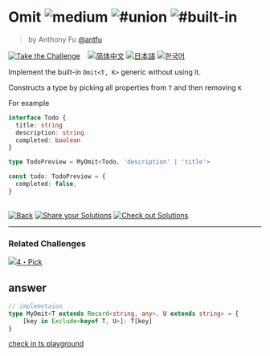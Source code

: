 <!--info-header-start--><h1>Omit <img src="https://img.shields.io/badge/-medium-d9901a" alt="medium"/> <img src="https://img.shields.io/badge/-%23union-999" alt="#union"/> <img src="https://img.shields.io/badge/-%23built--in-999" alt="#built-in"/></h1><blockquote><p>by Anthony Fu <a href="https://github.com/antfu" target="_blank">@antfu</a></p></blockquote><p><a href="https://tsch.js.org/3/play" target="_blank"><img src="https://img.shields.io/badge/-Take%20the%20Challenge-3178c6?logo=typescript&logoColor=white" alt="Take the Challenge"/></a> &nbsp;&nbsp;&nbsp;<a href="./README.zh-CN.md" target="_blank"><img src="https://img.shields.io/badge/-%E7%AE%80%E4%BD%93%E4%B8%AD%E6%96%87-gray" alt="简体中文"/></a>  <a href="./README.ja.md" target="_blank"><img src="https://img.shields.io/badge/-%E6%97%A5%E6%9C%AC%E8%AA%9E-gray" alt="日本語"/></a>  <a href="./README.ko.md" target="_blank"><img src="https://img.shields.io/badge/-%ED%95%9C%EA%B5%AD%EC%96%B4-gray" alt="한국어"/></a> </p><!--info-header-end-->

Implement the built-in `Omit<T, K>` generic without using it.

Constructs a type by picking all properties from `T` and then removing `K`

For example

```ts
interface Todo {
  title: string
  description: string
  completed: boolean
}

type TodoPreview = MyOmit<Todo, 'description' | 'title'>

const todo: TodoPreview = {
  completed: false,
}
```

<!--info-footer-start--><br><a href="../../README.md" target="_blank"><img src="https://img.shields.io/badge/-Back-grey" alt="Back"/></a> <a href="https://tsch.js.org/3/answer" target="_blank"><img src="https://img.shields.io/badge/-Share%20your%20Solutions-teal" alt="Share your Solutions"/></a> <a href="https://tsch.js.org/3/solutions" target="_blank"><img src="https://img.shields.io/badge/-Check%20out%20Solutions-de5a77?logo=awesome-lists&logoColor=white" alt="Check out Solutions"/></a> <hr><h3>Related Challenges</h3><a href="https://github.com/type-challenges/type-challenges/blob/main/questions/00004-easy-pick/README.md" target="_blank"><img src="https://img.shields.io/badge/-4%E3%83%BBPick-7aad0c" alt="4・Pick"/></a> <!--info-footer-end-->

## answer 

```typescript
// implemetaion
type MyOmit<T extends Record<string, any>, U extends string> = {
    [key in Exclude<keyof T, U>]: T[key]
}
```

[check in ts playground](https://www.typescriptlang.org/play?#code/JYOwLgpgTgZghgYwgAgCoHsAm7kG8BQyyYwYANhAFzIDOYUoA5ocphDQgwA4nojV0GIZkQToAtlwqRM1AEbp0FOCHwBffPgD0W5MEkVxEMHGB98YAJ5cUAWUsB5caQA8qZBAAekEJhrIAJQgxKEwXQSYAGmQVSwA+aIBVD28IX38I4TjkAF48FiIAbQBrCEs9EGQAUU8EMgBXNhdSy3QYNCS4gF1qVBKyrvVNKxs0LHQABSgIADdgCAB3XOR7J1cMbGiAcjYObl4QLeQAH2QtknIILbjNMRA6YnHe8anZ+aW8glEJKWMIWWQ8DINAgkSGQA)

